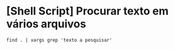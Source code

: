 # [Shell Script] Procurar texto em vários arquivos


```shell
find . | xargs grep 'texto a pesquisar'
```
